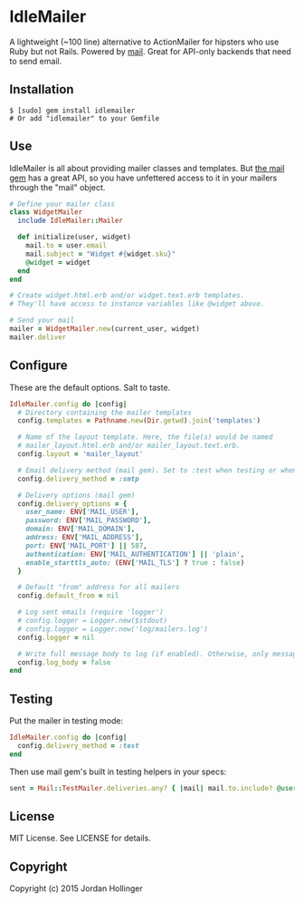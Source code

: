 # IdleMailer

A lightweight (~100 line) alternative to ActionMailer for hipsters who use Ruby but not Rails. Powered by [mail](http://www.rubydoc.info/gems/mail). Great for API-only backends that need to send email.

## Installation

    $ [sudo] gem install idlemailer
    # Or add "idlemailer" to your Gemfile

## Use

IdleMailer is all about providing mailer classes and templates. But [the mail gem](http://www.rubydoc.info/gems/mail) has a great API, so you have unfettered access to it in your mailers through the "mail" object.

```ruby
# Define your mailer class
class WidgetMailer
  include IdleMailer::Mailer

  def initialize(user, widget)
    mail.to = user.email
    mail.subject = "Widget #{widget.sku}"
    @widget = widget
  end
end

# Create widget.html.erb and/or widget.text.erb templates.
# They'll have access to instance variables like @widget above.

# Send your mail
mailer = WidgetMailer.new(current_user, widget)
mailer.deliver
```

## Configure

These are the default options. Salt to taste.

```ruby
IdleMailer.config do |config|
  # Directory containing the mailer templates
  config.templates = Pathname.new(Dir.getwd).join('templates')

  # Name of the layout template. Here, the file(s) would be named
  # mailer_layout.html.erb and/or mailer_layout.text.erb.
  config.layout = 'mailer_layout'

  # Email delivery method (mail gem). Set to :test when testing or when developing locally
  config.delivery_method = :smtp

  # Delivery options (mail gem)
  config.delivery_options = {
    user_name: ENV['MAIL_USER'],
    password: ENV['MAIL_PASSWORD'],
    domain: ENV['MAIL_DOMAIN'],
    address: ENV['MAIL_ADDRESS'],
    port: ENV['MAIL_PORT'] || 587,
    authentication: ENV['MAIL_AUTHENTICATION'] || 'plain',
    enable_starttls_auto: (ENV['MAIL_TLS'] ? true : false)
  }

  # Default "from" address for all mailers
  config.default_from = nil

  # Log sent emails (require 'logger')
  # config.logger = Logger.new($stdout)
  # config.logger = Logger.new('log/mailers.log')
  config.logger = nil

  # Write full message body to log (if enabled). Otherwise, only message headers are logged.
  config.log_body = false
end
```

## Testing

Put the mailer in testing mode:

```ruby
IdleMailer.config do |config|
  config.delivery_method = :test
end
```

Then use mail gem's built in testing helpers in your specs:

```ruby
sent = Mail::TestMailer.deliveries.any? { |mail| mail.to.include? @user.email }
```

## License

MIT License. See LICENSE for details.

## Copyright

Copyright (c) 2015 Jordan Hollinger
